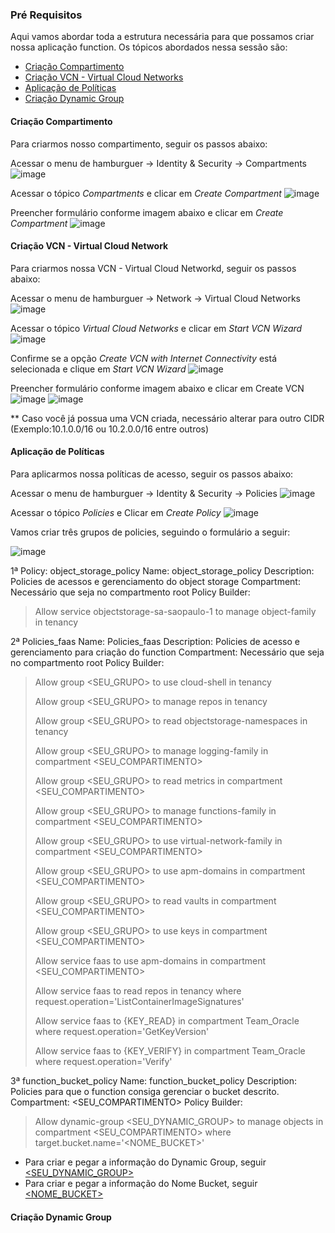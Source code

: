 ### Pré Requisitos

Aqui vamos abordar toda a estrutura necessária para que possamos criar nossa aplicação function. Os tópicos abordados nessa sessão são:
* [Criação Compartimento](https://github.com/heloisaescobar/OCI_Function/blob/main/Pre_Requisitos.md#cria%C3%A7%C3%A3o-compartimento)
* [Criação VCN - Virtual Cloud Networks](https://github.com/heloisaescobar/OCI_Function/blob/main/Pre_Requisitos.md#cria%C3%A7%C3%A3o-vcn---virtual-cloud-network)
* [Aplicação de Políticas](https://github.com/heloisaescobar/OCI_Function/blob/main/Pre_Requisitos.md#aplica%C3%A7%C3%A3o-de-pol%C3%ADticas)
* [Criação Dynamic Group](https://github.com/heloisaescobar/OCI_Function/blob/main/Pre_Requisitos.md#cria%C3%A7%C3%A3o-dynamic-group)


#### Criação Compartimento

Para criarmos nosso compartimento, seguir os passos abaixo:

Acessar o menu de hamburguer -> Identity & Security -> Compartments
![image](https://user-images.githubusercontent.com/46925501/163200476-d24598d9-8cd6-4e58-8b07-c58237556a16.png)

Acessar o tópico <i>Compartments</i> e clicar em <i>Create Compartment</i>
![image](https://user-images.githubusercontent.com/46925501/163200903-2c52b498-9e9c-4a7f-b4ec-42edc807a3c8.png)

Preencher formulário conforme imagem abaixo e clicar em <i>Create Compartment</i>
![image](https://user-images.githubusercontent.com/46925501/163201450-8a9fc764-8503-48c9-9fa2-3781a41b7544.png)

#### Criação VCN - Virtual Cloud Network

Para criarmos nossa VCN - Virtual Cloud Networkd, seguir os passos abaixo:

Acessar o menu de hamburguer -> Network -> Virtual Cloud Networks
![image](https://user-images.githubusercontent.com/46925501/163201821-e895723b-1f73-4684-8ad7-226a097ab91c.png)

Acessar o tópico <i>Virtual Cloud Networks</i> e clicar em <i>Start VCN Wizard</i>
![image](https://user-images.githubusercontent.com/46925501/163202204-d3aed35e-26e2-4abb-80da-19b1117a3b1e.png)

Confirme se a opção <i>Create VCN with Internet Connectivity</i> está selecionada e clique em <i>Start VCN Wizard</i>
![image](https://user-images.githubusercontent.com/46925501/163202455-f2c317d7-3403-4f89-856f-9eda11e5d443.png)

Preencher formulário conforme imagem abaixo e clicar em </i>Create VCN</i>
![image](https://user-images.githubusercontent.com/46925501/163202801-2c976a85-95a5-4e1b-9c0a-8a59c43dd02c.png)
![image](https://user-images.githubusercontent.com/46925501/163202945-5ec86ccb-be47-4405-9488-be27f529b405.png)

** Caso você já possua uma VCN criada, necessário alterar para outro CIDR (Exemplo:10.1.0.0/16 ou 10.2.0.0/16 entre outros)

#### Aplicação de Políticas

Para aplicarmos nossa políticas de acesso, seguir os passos abaixo:

Acessar o menu de hamburguer -> Identity & Security -> Policies
![image](https://user-images.githubusercontent.com/46925501/163203841-6f4e892f-70aa-4503-a885-2da182f2f9ad.png)

Acessar o tópico <i>Policies</i> e Clicar em <i>Create Policy</i>
![image](https://user-images.githubusercontent.com/46925501/163204345-7480f3d1-8af5-48a7-8fa7-efb37f7eaa90.png)

Vamos criar três grupos de policies, seguindo o formulário a seguir:

![image](https://user-images.githubusercontent.com/46925501/163205677-ce2b65a1-c5de-4890-8716-413bf10bd9d3.png)

1ª Policy: object_storage_policy
Name: object_storage_policy
Description: Policies de acessos e gerenciamento do object storage
Compartment: Necessário que seja no compartmento root
Policy Builder: 
> Allow service objectstorage-sa-saopaulo-1 to manage object-family in tenancy

2ª Policies_faas
Name: Policies_faas
Description: Policies de acesso e gerenciamento para criação do function
Compartment: Necessário que seja no compartmento root
Policy Builder:
> Allow group <SEU_GRUPO> to use cloud-shell in tenancy
> 
> Allow group <SEU_GRUPO> to manage repos in tenancy
> 
> Allow group <SEU_GRUPO> to read objectstorage-namespaces in tenancy
> 
> Allow group <SEU_GRUPO> to manage logging-family in compartment <SEU_COMPARTIMENTO>
> 
> Allow group <SEU_GRUPO> to read metrics in compartment <SEU_COMPARTIMENTO>
> 
> Allow group <SEU_GRUPO> to manage functions-family in compartment <SEU_COMPARTIMENTO>
> 
> Allow group <SEU_GRUPO> to use virtual-network-family in compartment <SEU_COMPARTIMENTO>
> 
> Allow group <SEU_GRUPO> to use apm-domains in compartment <SEU_COMPARTIMENTO>
> 
> Allow group <SEU_GRUPO> to read vaults in compartment <SEU_COMPARTIMENTO>
> 
> Allow group <SEU_GRUPO> to use keys in compartment <SEU_COMPARTIMENTO>
> 
> Allow service faas to use apm-domains in compartment <SEU_COMPARTIMENTO>
> 
> Allow service faas to read repos in tenancy where request.operation='ListContainerImageSignatures'
> 
> Allow service faas to {KEY_READ} in compartment Team_Oracle where request.operation='GetKeyVersion'
> 
> Allow service faas to {KEY_VERIFY} in compartment Team_Oracle where request.operation='Verify'

3ª function_bucket_policy
Name: function_bucket_policy
Description: Policies para que o function consiga gerenciar o bucket descrito.
Compartment: <SEU_COMPARTIMENTO>
Policy Builder:
> Allow dynamic-group <SEU_DYNAMIC_GROUP> to manage objects in compartment <SEU_COMPARTIMENTO> where target.bucket.name='<NOME_BUCKET>'

* Para criar e pegar a informação do Dynamic Group, seguir [<SEU_DYNAMIC_GROUP>](https://github.com/heloisaescobar/OCI_Function/blob/main/Pre_Requisitos.md#cria%C3%A7%C3%A3o-dynamic-group)
* Para criar e pegar a informação do Nome Bucket, seguir [<NOME_BUCKET>](a)

#### Criação Dynamic Group
